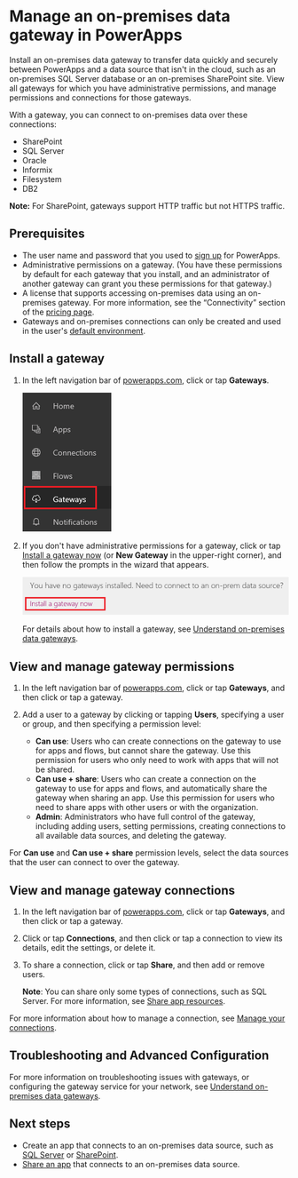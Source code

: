 <properties
    pageTitle="Manage an on-premises data gateway | Microsoft PowerApps"
    description="Manage an on-premises data gateway and its connections"
    services=""
    suite="powerapps"
    documentationCenter="na"
    authors="archnair"
    manager="anneta"
    editor=""
    tags=""/>
<tags
    ms.service="powerapps"
    ms.devlang="na"
    ms.topic="article"
    ms.tgt_pltfrm="na"
    ms.workload="na"
    ms.date="10/30/2016"
    ms.author="archanan"/>

# Manage an on-premises data gateway in PowerApps #
Install an on-premises data gateway to transfer data quickly and securely between PowerApps and a data source that isn't in the cloud, such as an on-premises SQL Server database or an on-premises SharePoint site. View all gateways for which you have administrative permissions, and manage permissions and connections for those gateways.

With a gateway, you can connect to on-premises data over these connections:

- SharePoint
- SQL Server
- Oracle
- Informix
- Filesystem
- DB2

**Note:** For SharePoint, gateways support HTTP traffic but not HTTPS traffic.

## Prerequisites ##

- The user name and password that you used to [sign up](signup-for-powerapps.md) for PowerApps.
- Administrative permissions on a gateway. (You have these permissions by default for each gateway that you install, and an administrator of another gateway can grant you these permissions for that gateway.)
- A license that supports accessing on-premises data using an on-premises gateway. For more information, see the “Connectivity” section of the [pricing page](https://powerapps.microsoft.com/pricing/).
- Gateways and on-premises connections can only be created and used in the user's [default environment](working-with-environments.md).

## Install a gateway ##
1. In the left navigation bar of [powerapps.com](https://web.powerapps.com), click or tap **Gateways**.

	![Gateways in left navigation bar](./media/gateway-management/manage-gateway.png)

1. If you don't have administrative permissions for a gateway, click or tap [Install a gateway now](http://go.microsoft.com/fwlink/?LinkID=820931) (or **New Gateway** in the upper-right corner), and then follow the prompts in the wizard that appears.

	![Gateways Install](./media/gateway-management/no-gateway-installed.png)

	For details about how to install a gateway, see [Understand on-premises data gateways](gateway-reference.md).

## View and manage gateway permissions ##
1. In the left navigation bar of [powerapps.com](https://web.powerapps.com), click or tap **Gateways**, and then click or tap a gateway.

1. Add a user to a gateway by clicking or tapping **Users**, specifying a user or group, and then specifying a permission level:

	- **Can use**: Users who can create connections on the gateway to use for apps and flows, but cannot share the gateway. Use this permission for users who only need to work with apps that will not be shared.
	- **Can use + share**: Users who can create a connection on the gateway to use for apps and flows, and automatically share the gateway when sharing an app. Use this permission for users who need to share apps with other users or with the organization.
    - **Admin**: Administrators who have full control of the gateway, including adding users, setting permissions, creating connections to all available data sources, and deleting the gateway.

For **Can use** and **Can use + share** permission levels, select the data sources that the user can connect to over the gateway.

## View and manage gateway connections ##
1. In the left navigation bar of [powerapps.com](https://web.powerapps.com), click or tap **Gateways**, and then click or tap a gateway.

1. Click or tap **Connections**, and then click or tap a connection to view its details, edit the settings, or delete it.

1. To share a connection, click or tap **Share**, and then add or remove users.

	**Note**: You can share only some types of connections, such as SQL Server. For more information, see [Share app resources](share-app-resources.md).

For more information about how to manage a connection, see [Manage your connections](./add-manage-connections.md).

## Troubleshooting and Advanced Configuration ##
For more information on troubleshooting issues with gateways, or configuring the gateway service for your network, see [Understand on-premises data gateways](gateway-reference.md). 



## Next steps ##
- Create an app that connects to an on-premises data source, such as [SQL Server](connection-azure-sqldatabase.md) or [SharePoint](connection-sharepoint-online.md).
- [Share an app](share-app.md) that connects to an on-premises data source.
